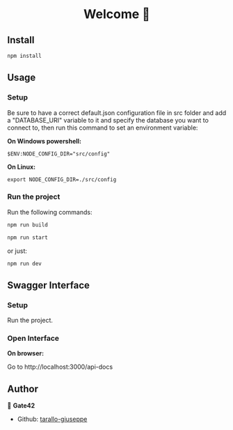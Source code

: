 <h1 align="center">Welcome 👋</h1>

## Install

```sh
npm install
```

## Usage

### Setup

Be sure to have a correct default.json configuration file in src folder and add a "DATABASE_URI" variable to it and specify the database you want to connect to, then run this command to set an environment variable:

**On Windows powershell:**

```shell
$ENV:NODE_CONFIG_DIR="src/config"
```

**On Linux:**

```shell
export NODE_CONFIG_DIR=./src/config
```

### Run the project

Run the following commands:

```sh
npm run build
```

```sh
npm run start
```

or just:

```sh
npm run dev
```

## Swagger Interface

### Setup

Run the project.

### Open Interface

**On browser:**

Go to http://localhost:3000/api-docs

## Author

👤 **Gate42**

- Github: [tarallo-giuseppe](https://github.com/tarallo-giuseppe)
